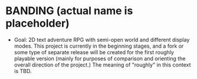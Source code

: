 # BANDING (actual name is placeholder)

- Goal: 2D text adventure RPG with semi-open world and different display modes.
This project is currently in the beginning stages, and a fork or some type of separate release will be created for the first roughly playable version (mainly for purposes of comparison and orienting the overall direction of the project.)
The meaning of "roughly" in this context is TBD.